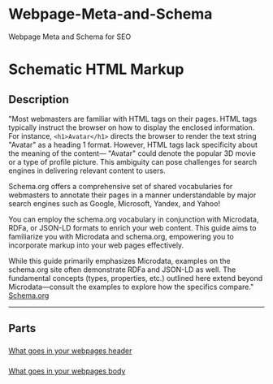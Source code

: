 # Webpage-Meta-and-Schema
Webpage Meta and Schema for SEO

# Schematic HTML Markup

## Description

"Most webmasters are familiar with HTML tags on their pages. HTML tags typically instruct the browser on how to display the enclosed information. For instance, `<h1>Avatar</h1>` directs the browser to render the text string "Avatar" as a heading 1 format. However, HTML tags lack specificity about the meaning of the content— "Avatar" could denote the popular 3D movie or a type of profile picture. This ambiguity can pose challenges for search engines in delivering relevant content to users.

Schema.org offers a comprehensive set of shared vocabularies for webmasters to annotate their pages in a manner understandable by major search engines such as Google, Microsoft, Yandex, and Yahoo!

You can employ the schema.org vocabulary in conjunction with Microdata, RDFa, or JSON-LD formats to enrich your web content. This guide aims to familiarize you with Microdata and schema.org, empowering you to incorporate markup into your web pages effectively.

While this guide primarily emphasizes Microdata, examples on the schema.org site often demonstrate RDFa and JSON-LD as well. The fundamental concepts (types, properties, etc.) outlined here extend beyond Microdata—consult the examples to explore how the specifics compare."
[Schema.org](https://schema.org/docs/gs.html)

---

## Parts
### <head></head>
[What goes in your webpages header <head></head>](https://github.com/00face/Webpage-Meta-and-Schema/blob/main/head.html)

### <body></body>
[What goes in your webpages body <body></body>](https://github.com/00face/Webpage-Meta-and-Schema/blob/main/body.html)
